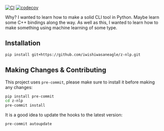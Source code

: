 [![CI](https://github.com/iwishiwasaneagle/z-nlp/actions/workflows/CI.yml/badge.svg)](https://github.com/iwishiwasaneagle/z-nlp/actions/workflows/CI.yml)
[![codecov](https://codecov.io/gh/iwishiwasaneagle/z-nlp/branch/master/graph/badge.svg?token=UHOQ3AXSF0)](https://codecov.io/gh/iwishiwasaneagle/z-nlp)

Why? I wanted to learn how to make a solid CLI tool in Python. Maybe learn some C++ bindings along the way.
As well as this, I wanted to learn how to make something using machine learning of some type.

## Installation

```bash
pip install git+https://github.com/iwishiwasaneagle/z-nlp.git
```

## Making Changes & Contributing

This project uses `pre-commit`, please make sure to install it before making any changes:

```bash
pip install pre-commit
cd z-nlp
pre-commit install
```

It is a good idea to update the hooks to the latest version:

```bash
pre-commit autoupdate
```
